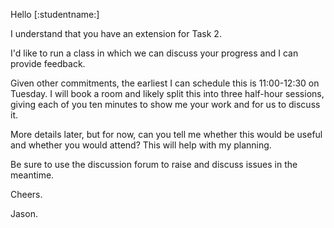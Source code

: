 Hello [:studentname:]

I understand that you have an extension for Task 2.

I'd like to run a class in which we can discuss your progress and I can provide feedback.

Given other commitments, the earliest I can schedule this is 11:00-12:30 on Tuesday.
I will book a room and likely split this into three half-hour sessions, giving each of you ten minutes to show me your work and for us to discuss it.

More details later, but for now, can you tell me whether this would be useful and whether you would attend?
This will help with my planning.

Be sure to use the discussion forum to raise and discuss issues in the meantime.

Cheers.

Jason.
